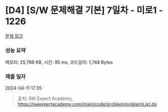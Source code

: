 # [D4] [S/W 문제해결 기본] 7일차 - 미로1 - 1226 

[문제 링크](https://swexpertacademy.com/main/code/problem/problemDetail.do?contestProbId=AV14vXUqAGMCFAYD) 

### 성능 요약

메모리: 25,788 KB, 시간: 95 ms, 코드길이: 1,748 Bytes

### 제출 일자

2024-04-11 17:35



> 출처: SW Expert Academy, https://swexpertacademy.com/main/code/problem/problemList.do